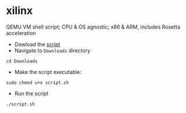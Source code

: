 # xilinx
QEMU VM shell script; CPU &amp; OS agnostic; x86 &amp; ARM, includes Rosetta acceleration

- Dowload the [script](https://github.com/pelasgus/xilinx/releases/download/0.3/script.sh)
- Navigate to `Downloads` directory
```
cd Downloads
```
- Make the script executable:
```
sudo chmod u+x script.sh
```
- Run the script
```
./script.sh
```
